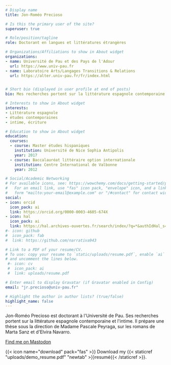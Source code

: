 ```yaml
---
# Display name
title: Jon-Roméo Precioso

# Is this the primary user of the site?
superuser: true

# Role/position/tagline
role: Doctorant en langues et littératures étrangères

# Organizations/Affiliations to show in About widget
organizations:
- name: Université de Pau et des Pays de l'Adour
  url: https://www.univ-pau.fr
- name: Laboratoire Arts/Langages Transitions & Relations
  url: https://alter.univ-pau.fr/fr/index.html


# Short bio (displayed in user profile at end of posts)
bio: Mes recherches portent sur la littérature espagnole contemporaine.

# Interests to show in About widget
interests:
- Littérature espagnole
- études contemporaines
- intime, écriture

# Education to show in About widget
education:
  courses:
  - course: Master études hispaniques
    institution: Université de Nice Sophia Antipolis
    year: 2017
  - course: Baccalauréat littéraire option internationale
    institution: Centre International de Valbonne
    year: 2012

# Social/Academic Networking
# For available icons, see: https://wowchemy.com/docs/getting-started/page-builder/#icons
#   For an email link, use "fas" icon pack, "envelope" icon, and a link in the
#   form "mailto:your-email@example.com" or "/#contact" for contact widget.
social:
- icon: orcid
  icon_pack: ai
  link: https://orcid.org/0000-0003-4605-674X
- icon: hal
  icon_pack: ai
  link: https://hal.archives-ouvertes.fr/search/index/?q=*&authIdHal_s=flying-kadath-jrprecioso
#- icon: github
#  icon_pack: fab
#  link: https://github.com/narrativa943

# Link to a PDF of your resume/CV.
# To use: copy your resume to `static/uploads/resume.pdf`, enable `ai` icons in `params.toml`, 
# and uncomment the lines below.
 #- icon: cv
 #  icon_pack: ai
 #  link: uploads/resume.pdf

# Enter email to display Gravatar (if Gravatar enabled in Config)
email: "jr.precioso@univ-pau.fr"

# Highlight the author in author lists? (true/false)
highlight_name: false
---
```


Jon-Roméo Precioso est doctorant à l'Université de Pau. Ses recherches portent sur la littérature espagnole contemporaine et l'intime. Il prépare une thèse sous la direction de Madame Pascale Peyraga, sur les romans de Marta Sanz et d'Elvira Navarro.

 <a class="masto-link" rel="me" href="https://social.sciences.re/@jprecioso">Find me on Mastodon</a>

 {{< icon name="download" pack="fas" >}} Download my {{< staticref "uploads/demo_resume.pdf" "newtab" >}}resumé{{< /staticref >}}.
